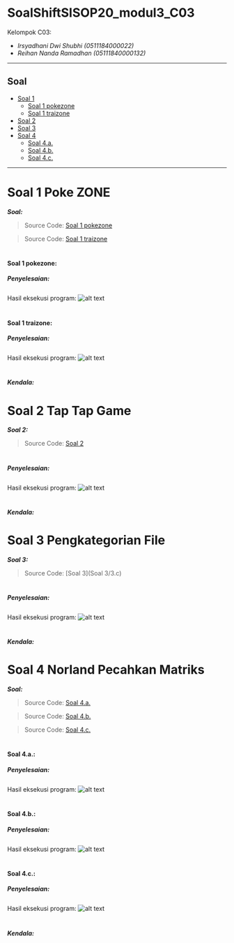 # SoalShiftSISOP20_modul3_C03
Kelompok C03:
* _Irsyadhani Dwi Shubhi (0511184000022)_
* _Reihan Nanda Ramadhan (05111840000132)_

----------------------------------------------------------------
## Soal
* [Soal 1](#Soal-1-Poke-ZONE)
  * [Soal 1 pokezone](#Soal-1-pokezone)
  * [Soal 1 traizone](#Soal-1-traizone)
* [Soal 2](#Soal-2-Tap-Tap-Game)
* [Soal 3](#Soal-3-Pengkategorian-File)
* [Soal 4](#Soal-4-Norland-Pecahkan-Matriks)
  * [Soal 4.a.](#soal-4a)
  * [Soal 4.b.](#soal-4b)
  * [Soal 4.c.](#soal-4c)
----------------------------------------------------------------

# Soal 1 Poke ZONE
   _**Soal:**_

> Source Code: [Soal 1 pokezone](https://github.com/irsyadhani22/SoalShiftSISOP20_modul3_C03/blob/master/soal1/soal1_pokezone.c)

> Source Code: [Soal 1 traizone](https://github.com/irsyadhani22/SoalShiftSISOP20_modul3_C03/blob/master/soal1/soal1_traizone.c)

#

#### Soal 1 pokezone:

_**Penyelesaian:**_

```c

```
Hasil eksekusi program:
![alt text](https://github.com/irsyadhani22/SoalShiftSISOP20_modul3_C03/blob/master/soal1/gambar/soal1_pokezone.png "Hasil Soal 1 pokezone")

#

#### Soal 1 traizone:

_**Penyelesaian:**_

```c

```
Hasil eksekusi program:
![alt text](https://github.com/irsyadhani22/SoalShiftSISOP20_modul3_C03/blob/master/soal1/gambar/soal1_traizone.png "Hasil Soal 1 traizone")

#

_**Kendala:**_

# 

# Soal 2 Tap Tap Game
  
_**Soal 2:**_


> Source Code: [Soal 2](https://github.com/irsyadhani22/SoalShiftSISOP20_modul3_C03/blob/master/soal2/soal2.c)

#

_**Penyelesaian:**_

```c

```
Hasil eksekusi program:
![alt text](https://github.com/irsyadhani22/SoalShiftSISOP20_modul3_C03/blob/master/soal2/gambar/soal2.png "Hasil Soal 2")

#

_**Kendala:**_


#

# Soal 3 Pengkategorian File

_**Soal 3:**_

> Source Code: [Soal 3](Soal 3/3.c)

#

_**Penyelesaian:**_


```c

```
Hasil eksekusi program:
![alt text](https://github.com/irsyadhani22/SoalShiftSISOP20_modul3_C03/blob/master/soal3/gambar/soal3.png "Hasil Soal 3")

#

_**Kendala:**_

#

# Soal 4 Norland Pecahkan Matriks
   _**Soal:**_

> Source Code: [Soal 4.a.](https://github.com/irsyadhani22/SoalShiftSISOP20_modul3_C03/blob/master/soal4/soal4a.c)

> Source Code: [Soal 4.b.](https://github.com/irsyadhani22/SoalShiftSISOP20_modul3_C03/blob/master/soal4/soal4b.c)

> Source Code: [Soal 4.c.](https://github.com/irsyadhani22/SoalShiftSISOP20_modul3_C03/blob/master/soal4/soal4c.c)

#

#### Soal 4.a.:

_**Penyelesaian:**_

```c

```
Hasil eksekusi program:
![alt text](https://github.com/irsyadhani22/SoalShiftSISOP20_modul3_C03/blob/master/soal4/gambar/soal4a.png "Hasil Soal 4a")

#

#### Soal 4.b.:

_**Penyelesaian:**_

```c

```
Hasil eksekusi program:
![alt text](https://github.com/irsyadhani22/SoalShiftSISOP20_modul3_C03/blob/master/soal4/gambar/soal4b.png "Hasil Soal 4b")

#

#### Soal 4.c.:

_**Penyelesaian:**_

```c

```
Hasil eksekusi program:
![alt text](https://github.com/irsyadhani22/SoalShiftSISOP20_modul3_C03/blob/master/soal4/gambar/soal4c.png "Hasil Soal 4c")
#

_**Kendala:**_
